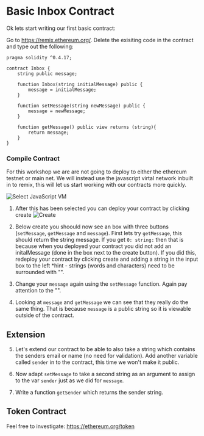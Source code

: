 # Basic Inbox Contract


Ok lets start writing our first basic contract:

Go to https://remix.ethereum.org/. Delete the exisiting code in the contract and type out the following:

```
pragma solidity ^0.4.17;

contract Inbox {
    string public message;
    
    function Inbox(string initialMessage) public {
        message = initialMessage;
    }
    
    function setMessage(string newMessage) public {
        message = newMessage;
    }
    
    function getMessage() public view returns (string){
        return message;
    }
}

````

### Compile Contract
For this workshop we are are not going to deploy to either the ethereum testnet or main net. We will instead use the javascript virtal network inbuilt in to remix, this will let us start working with our contracts more quickly.

![Select JavaScript VM](https://github.com/RachBLondon/smart-contracts-quick-intro/blob/master/images/javascript-vm.png?raw=true)

1. After this has been selected you can deploy your contract by clicking create ![Create](https://github.com/RachBLondon/smart-contracts-quick-intro/blob/master/images/create.png?raw=true) 

2. Below create you shoould now see an box with three buttons (`setMessage`, `getMessage` and `message`). First lets try `getMessage`, this should return the string message. If you get `0: string:` then that is because when you deployed your contract you did not add an initalMessage (done in the box next to the create button). If you did this, redeploy your contract by clicking create and adding a string in the input box to the left *hint - strings (words and characters) need to be surrounded with "".

3. Change your `message` again using the `setMessage` function. Again pay attention to the "".

4. Looking at `message` and `getMessage` we can see that they really do the same thing. That is because `message` is a public string so it is viewable outside of the contract. 


## Extension

5. Let's extend our contract to be able to also take a string which contains the senders email or name (no need for validation). Add another variable called `sender` in to the contract, this time we won't make it public.

6. Now adapt `setMessage` to take a second string as an argument to assign to the var `sender` just as we did for `message`.

7. Write a function `getSender` which returns the sender string.



## Token Contract
Feel free to investigate:
https://ethereum.org/token






